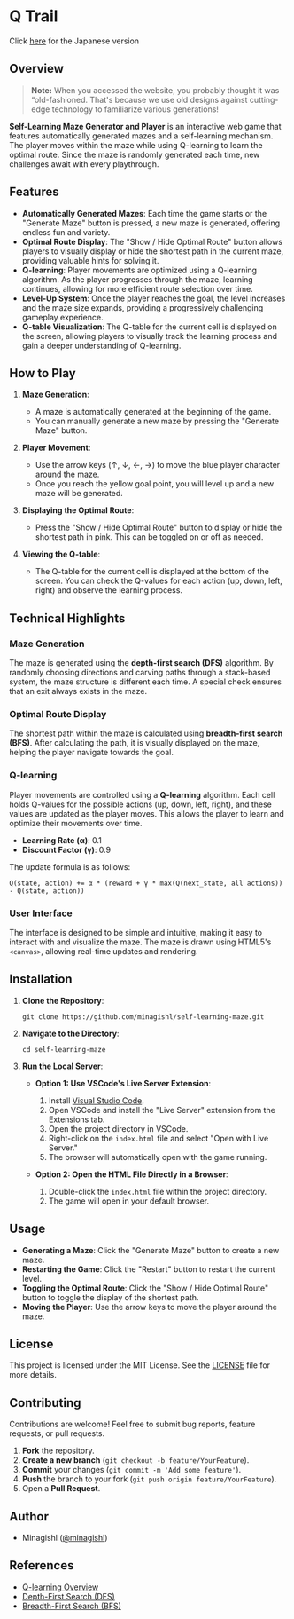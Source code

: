 # Q Trail

Click [here](https://gist.github.com/minagishl/881590a47d440cce01ed76bfbf45505d) for the Japanese version

<!-- Please note that this code was created out of curiosity and may not be similar to the actual Q learning. -->

## Overview

<!-- ↓ This may be because developers want to do the opposite for new and old -->

> **Note:** When you accessed the website, you probably thought it was “old-fashioned.
> That's because we use old designs against cutting-edge technology to familiarize various generations!

**Self-Learning Maze Generator and Player** is an interactive web game that features automatically generated mazes and a self-learning mechanism. The player moves within the maze while using Q-learning to learn the optimal route. Since the maze is randomly generated each time, new challenges await with every playthrough.

## Features

- **Automatically Generated Mazes**: Each time the game starts or the "Generate Maze" button is pressed, a new maze is generated, offering endless fun and variety.
- **Optimal Route Display**: The "Show / Hide Optimal Route" button allows players to visually display or hide the shortest path in the current maze, providing valuable hints for solving it.
- **Q-learning**: Player movements are optimized using a Q-learning algorithm. As the player progresses through the maze, learning continues, allowing for more efficient route selection over time.
- **Level-Up System**: Once the player reaches the goal, the level increases and the maze size expands, providing a progressively challenging gameplay experience.
- **Q-table Visualization**: The Q-table for the current cell is displayed on the screen, allowing players to visually track the learning process and gain a deeper understanding of Q-learning.

## How to Play

1. **Maze Generation**:

   - A maze is automatically generated at the beginning of the game.
   - You can manually generate a new maze by pressing the "Generate Maze" button.

2. **Player Movement**:

   - Use the arrow keys (↑, ↓, ←, →) to move the blue player character around the maze.
   - Once you reach the yellow goal point, you will level up and a new maze will be generated.

3. **Displaying the Optimal Route**:

   - Press the "Show / Hide Optimal Route" button to display or hide the shortest path in pink. This can be toggled on or off as needed.

4. **Viewing the Q-table**:
   - The Q-table for the current cell is displayed at the bottom of the screen. You can check the Q-values for each action (up, down, left, right) and observe the learning process.

## Technical Highlights

### Maze Generation

The maze is generated using the **depth-first search (DFS)** algorithm. By randomly choosing directions and carving paths through a stack-based system, the maze structure is different each time. A special check ensures that an exit always exists in the maze.

### Optimal Route Display

The shortest path within the maze is calculated using **breadth-first search (BFS)**. After calculating the path, it is visually displayed on the maze, helping the player navigate towards the goal.

### Q-learning

Player movements are controlled using a **Q-learning** algorithm. Each cell holds Q-values for the possible actions (up, down, left, right), and these values are updated as the player moves. This allows the player to learn and optimize their movements over time.

- **Learning Rate (α)**: 0.1
- **Discount Factor (γ)**: 0.9

The update formula is as follows:

```
Q(state, action) += α * (reward + γ * max(Q(next_state, all actions)) - Q(state, action))
```

### User Interface

The interface is designed to be simple and intuitive, making it easy to interact with and visualize the maze. The maze is drawn using HTML5's `<canvas>`, allowing real-time updates and rendering.

## Installation

1. **Clone the Repository**:
   ```
   git clone https://github.com/minagishl/self-learning-maze.git
   ```
2. **Navigate to the Directory**:
   ```
   cd self-learning-maze
   ```
3. **Run the Local Server**:

   - **Option 1: Use VSCode's Live Server Extension**:

     1. Install [Visual Studio Code](https://code.visualstudio.com/).
     2. Open VSCode and install the "Live Server" extension from the Extensions tab.
     3. Open the project directory in VSCode.
     4. Right-click on the `index.html` file and select "Open with Live Server."
     5. The browser will automatically open with the game running.

   - **Option 2: Open the HTML File Directly in a Browser**:

     1. Double-click the `index.html` file within the project directory.
     2. The game will open in your default browser.

## Usage

- **Generating a Maze**: Click the "Generate Maze" button to create a new maze.
- **Restarting the Game**: Click the "Restart" button to restart the current level.
- **Toggling the Optimal Route**: Click the "Show / Hide Optimal Route" button to toggle the display of the shortest path.
- **Moving the Player**: Use the arrow keys to move the player around the maze.

## License

This project is licensed under the MIT License. See the [LICENSE](LICENSE) file for more details.

## Contributing

Contributions are welcome! Feel free to submit bug reports, feature requests, or pull requests.

1. **Fork** the repository.
2. **Create a new branch** (`git checkout -b feature/YourFeature`).
3. **Commit** your changes (`git commit -m 'Add some feature'`).
4. **Push** the branch to your fork (`git push origin feature/YourFeature`).
5. Open a **Pull Request**.

## Author

- Minagishl ([@minagishl](https://github.com/minagishl))

## References

- [Q-learning Overview](https://en.wikipedia.org/wiki/Q-learning)
- [Depth-First Search (DFS)](https://en.wikipedia.org/wiki/Depth-first_search)
- [Breadth-First Search (BFS)](https://en.wikipedia.org/wiki/Breadth-first_search)
